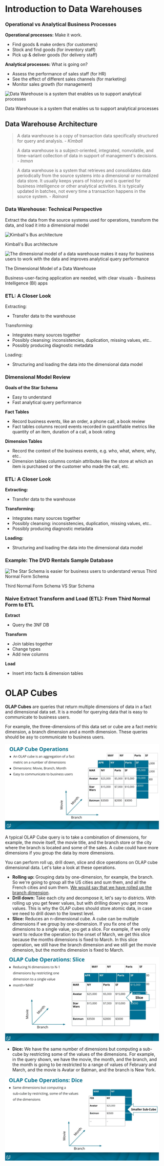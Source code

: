 # Introduction to Data Warehouses

### Operational vs Analytical Business Processes

**Operational processes:**  Make it work.

-   Find goods & make orders (for customers)
-   Stock and find goods (for inventory staff)
-   Pick up & deliver goods (for delivery staff)

**Analytical processes:**  What is going on?

-   Assess the performance of sales staff (for HR)
-   See the effect of different sales channels (for marketing)
-   Monitor sales growth (for management)

![Data Warehouse is a system that enables us to support analytical processes](https://video.udacity-data.com/topher/2021/August/6111bc21_l1-introduction-to-datawarehousing/l1-introduction-to-datawarehousing.png)

Data Warehouse is a system that enables us to support analytical processes

## Data Warehouse Architecture

> A data warehouse is a copy of transaction data specifically structured for query and analysis. -  _Kimball_

> A data warehouse is a subject-oriented, integrated, nonvolatile, and time-variant collection of data in support of management's decisions. -  _Inmon_

> A data warehouse is a system that retrieves and consolidates data periodically from the source systems into a dimensional or normalized data store. It usually keeps years of history and is queried for business intelligence or other analytical activities. It is typically updated in batches, not every time a transaction happens in the source system. -  _Rainard_


### Data Warehouse: Technical Perspective

Extract the data from the source systems used for operations, transform the data, and load it into a dimensional model

![Kimball's Bus architecture](https://video.udacity-data.com/topher/2021/August/6112ddd2_l1-introduction-to-datawarehousing-3/l1-introduction-to-datawarehousing-3.png)

Kimball's Bus architecture

![The dimensional model of a data warehouse makes it easy for business users to work with the data and improves analytical query performance](https://video.udacity-data.com/topher/2021/August/6111d21c_l1-introduction-to-datawarehousing-1/l1-introduction-to-datawarehousing-1.png)

The Dimensional Model of a Data Warehouse

Business-user-facing application are needed, with clear visuals - Business Intelligence (BI) apps

### ETL: A Closer Look

Extracting:

-   Transfer data to the warehouse

Transforming:

-   Integrates many sources together
-   Possibly cleansing: inconsistencies, duplication, missing values, etc..
-   Possibly producing diagnostic metadata

Loading:

-   Structuring and loading the data into the dimensional data model


### Dimensional Model Review

**Goals of the Star Schema**

-   Easy to understand
-   Fast analytical query performance

**Fact Tables**

-   Record business events, like an order, a phone call, a book review
-   Fact tables columns record events recorded in quantifiable metrics like quantity of an item, duration of a call, a book rating

**Dimension Tables**

-   Record the context of the business events, e.g. who, what, where, why, etc..
-   Dimension tables columns contain attributes like the store at which an item is purchased or the customer who made the call, etc.

  

### ETL: A Closer Look

**Extracting:**

-   Transfer data to the warehouse

**Transforming:**

-   Integrates many sources together
-   Possibly cleansing: inconsistencies, duplication, missing values, etc..
-   Possibly producing diagnostic metadata

**Loading:**

-   Structuring and loading the data into the dimensional data model

### Example: The DVD Rentals Sample Database

![The Star Schema is easier for business users to understand versus Third Normal Form Schema ](https://video.udacity-data.com/topher/2021/August/6111d490_l1-introduction-to-datawarehousing-2/l1-introduction-to-datawarehousing-2.png)

Third Normal Form Schema VS Star Schema

### Naive Extract Transform and Load (ETL): From Third Normal Form to ETL

**Extract**

-   Query the 3NF DB

**Transform**

-   Join tables together
-   Change types
-   Add new columns

**Load**

-   Insert into facts & dimension tables

# OLAP Cubes

**OLAP Cubes** are queries that return multiple dimensions of data in a fact and dimensional data set. It is a model for querying data that is easy to communicate to business users. 

For example, the three-dimensions of this data set or cube are a fact metric dimension, a branch dimension and a month dimension. These queries should be asy to communicate to business users. 


![OLAP Cube Operations ](https://github.com/Gabrielaholzel/Data-Engineering-with-AWS/blob/84a82b1ea26d98d3e0a3e89c93cb9992696b93ee/Images/OLAP-Cube-Operations.jpg)

A typical OLAP Cube query is to take a combination of dimensions, for example, the movie itself, the movie title, and the branch store or the city where the branch is located and some of the sales. A cube could have more dimensions if you group the data by more dimensions. 

You can perform roll up, drill down, slice and dice operations on OLAP cube dimensional data. Let's take a look at these operations. 

- **Rolling up:** Grouping data by one-dimension, for example, the branch. So we're going to group all the US cities and sum them, and all the French cities and sum them. <u>We would say that we have rolled up the branch dimension</u>.
- **Drill down:** Take each city and decompose it, let's say to districts. With rolling up you get fewer values, but with drilling down you get more values. This is why the OLAP cubes should store atomic data, in case we need to drill down to the lowest level. 
- **Slice:** Reduces an n-dimensional cube. A cube can be multiple dimensions if we group by one-dimension. If you fix one of the dimensions to a single value, you get a slice. For example, if we only want to reduce the operation to the onset of March, we get this slice because the months dimensions is fixed to March. In this slice operation, we still have the branch dimension and we still get the movie dimension, but the months dimension is fixed to March. 

![Slice](https://github.com/Gabrielaholzel/Data-Engineering-with-AWS/blob/04a3647f7ac64769d7507b370f49a87c300b62e5/Images/OLAP-Cube-Slice.jpg)


- **Dice:** We have the same number of dimensions but computing a sub-cube by restricting some of the values of the dimensions. For example, in the query shown, we have the movie, the month, and the branch, and the month is going to be restricted to a range of values of February and March, and the movie is Avatar or Batman, and the branch is New York.

![Dice](https://github.com/Gabrielaholzel/Data-Engineering-with-AWS/blob/2b049d92d50b68293079e114ab1a4ed93ff6639b/Images/OLAP-Cube-Dice.jpg)

